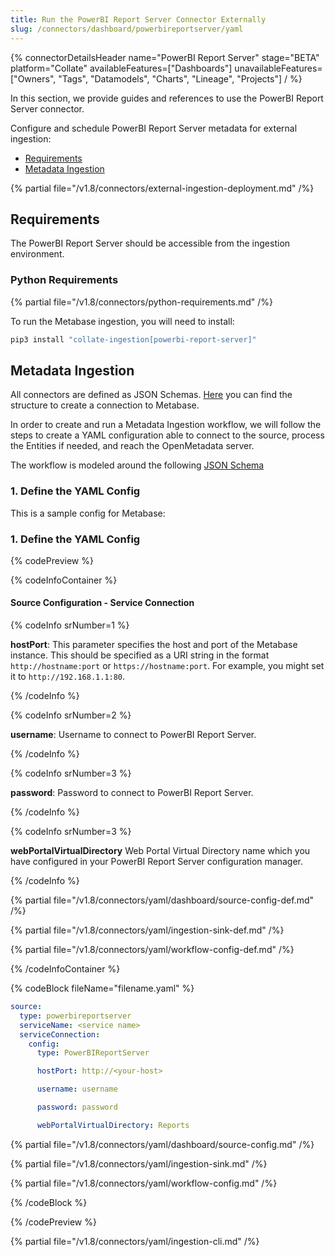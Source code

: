 ```yaml
---
title: Run the PowerBI Report Server Connector Externally
slug: /connectors/dashboard/powerbireportserver/yaml
---
```


{% connectorDetailsHeader
  name="PowerBI Report Server"
  stage="BETA"
  platform="Collate"
  availableFeatures=["Dashboards"]
  unavailableFeatures=["Owners", "Tags", "Datamodels", "Charts", "Lineage", "Projects"]
/ %}

In this section, we provide guides and references to use the PowerBI Report Server connector.

Configure and schedule PowerBI Report Server metadata for external ingestion:

- [Requirements](#requirements)
- [Metadata Ingestion](#metadata-ingestion)

{% partial file="/v1.8/connectors/external-ingestion-deployment.md" /%}

## Requirements

The PowerBI Report Server should be accessible from the ingestion environment.

### Python Requirements

{% partial file="/v1.8/connectors/python-requirements.md" /%}

To run the Metabase ingestion, you will need to install:

```bash
pip3 install "collate-ingestion[powerbi-report-server]"
```

## Metadata Ingestion

All connectors are defined as JSON Schemas.
[Here](https://github.com/open-metadata/OpenMetadata/blob/main/openmetadata-spec/src/main/resources/json/schema/entity/services/connections/dashboard/powerBIReportServerConnection.json)
you can find the structure to create a connection to Metabase.

In order to create and run a Metadata Ingestion workflow, we will follow
the steps to create a YAML configuration able to connect to the source,
process the Entities if needed, and reach the OpenMetadata server.

The workflow is modeled around the following
[JSON Schema](https://github.com/open-metadata/OpenMetadata/blob/main/openmetadata-spec/src/main/resources/json/schema/metadataIngestion/workflow.json)

### 1. Define the YAML Config

This is a sample config for Metabase:

### 1. Define the YAML Config

{% codePreview %}

{% codeInfoContainer %}

#### Source Configuration - Service Connection

{% codeInfo srNumber=1 %}

**hostPort**:
This parameter specifies the host and port of the Metabase instance. This should be specified as a URI string in the format `http://hostname:port` or `https://hostname:port`. 
For example, you might set it to `http://192.168.1.1:80`.

{% /codeInfo %}

{% codeInfo srNumber=2 %}

**username**:
Username to connect to PowerBI Report Server.

{% /codeInfo %}

{% codeInfo srNumber=3 %}

**password**:
Password to connect to PowerBI Report Server.

{% /codeInfo %}

{% codeInfo srNumber=3 %}

**webPortalVirtualDirectory**
Web Portal Virtual Directory name which you have configured in your PowerBI Report Server configuration manager.

{% /codeInfo %}

{% partial file="/v1.8/connectors/yaml/dashboard/source-config-def.md" /%}

{% partial file="/v1.8/connectors/yaml/ingestion-sink-def.md" /%}

{% partial file="/v1.8/connectors/yaml/workflow-config-def.md" /%}


{% /codeInfoContainer %}

{% codeBlock fileName="filename.yaml" %}

```yaml {% isCodeBlock=true %}
source:
  type: powerbireportserver
  serviceName: <service name>
  serviceConnection:
    config:
      type: PowerBIReportServer
```
```yaml {% srNumber=1 %}
      hostPort: http://<your-host>
```
```yaml {% srNumber=2 %}
      username: username
```
```yaml {% srNumber=3 %}
      password: password
```
```yaml {% srNumber=3 %}
      webPortalVirtualDirectory: Reports
```

{% partial file="/v1.8/connectors/yaml/dashboard/source-config.md" /%}

{% partial file="/v1.8/connectors/yaml/ingestion-sink.md" /%}

{% partial file="/v1.8/connectors/yaml/workflow-config.md" /%}

{% /codeBlock %}

{% /codePreview %}

{% partial file="/v1.8/connectors/yaml/ingestion-cli.md" /%}
